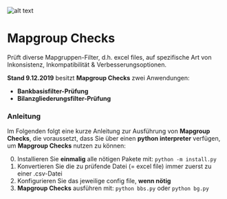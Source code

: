 [logo]: https://www.elkem.com/globalassets/foundry/tech-advice/icon_tech-advice_reproducibility-and-consistency.png

![alt text][logo]

# Mapgroup Checks
Prüft diverse Mapgruppen-Filter, d.h. excel files,
auf spezifische Art von Inkonsistenz, Inkompatibilität & Verbesserungsoptionen.

**Stand 9.12.2019** besitzt **Mapgroup Checks** zwei Anwendungen:

* **Bankbasisfilter-Prüfung**
* **Bilanzgliederungsfilter-Prüfung**

### Anleitung
Im Folgenden folgt eine kurze Anleitung zur Ausführung von **Mapgroup Checks**, die
voraussetzt, dass Sie über einen **python interpreter** verfügen, um **Mapgroup Checks**
nutzen zu können:

0. Installieren Sie **einmalig** alle nötigen Pakete mit: ``python -m install.py``
1. Konvertieren Sie die zu prüfende Datei (= excel file) immer zuerst zu einer .csv-Datei
2. Konfigurieren Sie das jeweilige config file, **wenn nötig**
3. **Mapgroup Checks** ausführen mit: ``python bbs.py`` oder ``python bg.py``
